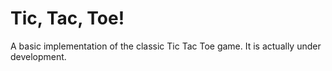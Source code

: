 # Tic, Tac, Toe!
A basic implementation of the classic Tic Tac Toe game.
It is actually under development.